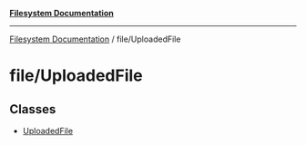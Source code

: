 [**Filesystem Documentation**](../../README.md)

***

[Filesystem Documentation](../../README.md) / file/UploadedFile

# file/UploadedFile

## Classes

- [UploadedFile](classes/UploadedFile.md)
